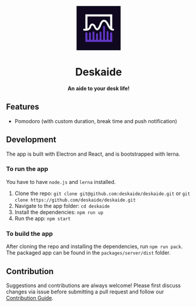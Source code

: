 <div align="center">
  <img src="packages/server/assets/icons/icon.png" height="120">
  <h1>Deskaide</h1>
  <strong>An aide to your desk life!</strong>
</div>

## Features

- Pomodoro (with custom duration, break time and push notification)

## Development

The app is built with Electron and React, and is bootstrapped with lerna.

### To run the app

You have to have `node.js` and `lerna` installed.

1. Clone the repo: `git clone git@github.com:deskaide/deskaide.git` or `git clone https://github.com/deskaide/deskaide.git`
2. Navigate to the app folder: `cd deskaide`
3. Install the dependencies: `npm run up`
4. Run the app: `npm start`

### To build the app

After cloning the repo and installing the dependencies, run `npm run pack`. The packaged app can be found in the `packages/server/dist` folder.

## Contribution

Suggestions and contributions are always welcome! Please first discuss changes via issue before submitting a pull request and follow our [Contribution Guide](CONTRIBUTING.md).

